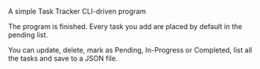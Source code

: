 A simple Task Tracker CLI-driven program

The program is finished. Every task you add are placed by default in the pending list.

You can update, delete, mark as Pending, In-Progress or Completed, list all the tasks and save to a JSON file.

